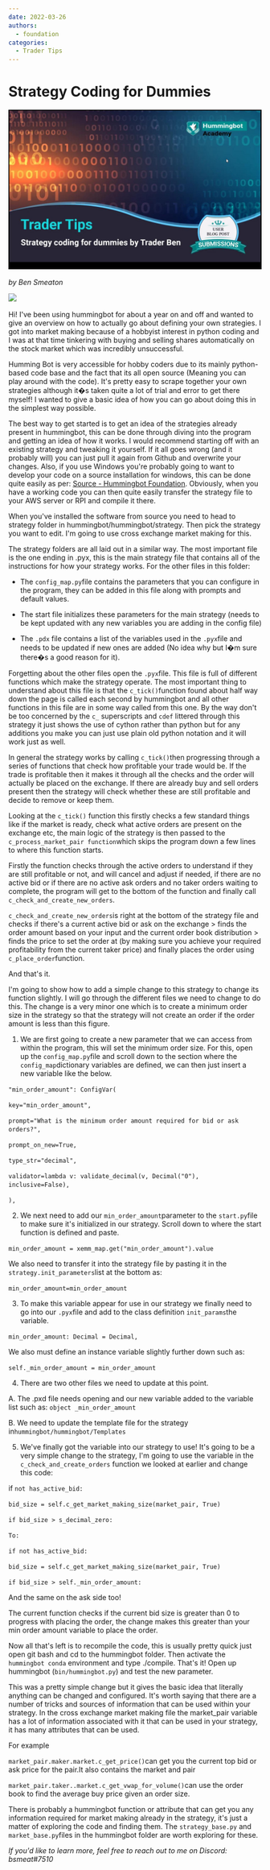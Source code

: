 ```yaml
---
date: 2022-03-26
authors:
  - foundation
categories:
  - Trader Tips
---
```


# Strategy Coding for Dummies

![cover](image_2.jpg)

*by Ben Smeaton*

![](https://blog.hummingbot.org/content/images/2022/09/makeameme.webp)

Hi! I've been using hummingbot for about a year on and off and wanted to give an overview on how to actually go about defining your own strategies. I got into market making because of a hobbyist interest in python coding and I was at that time tinkering with buying and selling shares automatically on the stock market which was incredibly unsuccessful.

Humming Bot is very accessible for hobby coders due to its mainly python-based code base and the fact that its all open source (Meaning you can play around with the code). It's pretty easy to scrape together your own strategies although it�s taken quite a lot of trial and error to get there myself! I wanted to give a basic idea of how you can go about doing this in the simplest way possible.

The best way to get started is to get an idea of the strategies already present in hummingbot, this can be done through diving into the program and getting an idea of how it works. I would recommend starting off with an existing strategy and tweaking it yourself. If it all goes wrong (and it probably will) you can just pull it again from Github and overwrite your changes. Also, if you use Windows you're probably going to want to develop your code on a source installation for windows, this can be done quite easily as per: [Source - Hummingbot Foundation](../../../installation/source/index.md). Obviously, when you have a working code you can then quite easily transfer the strategy file to your AWS server or RPI and compile it there.

When you've installed the software from source you need to head to strategy folder in hummingbot/hummingbot/strategy. Then pick the strategy you want to edit. I'm going to use cross exchange market making for this.


<!-- more -->

The strategy folders are all laid out in a similar way. The most important file is the one ending in .pyx, this is the main strategy file that contains all of the instructions for how your strategy works. For the other files in this folder:

- The `config_map.py`file contains the parameters that you can configure in the program, they can be added in this file along with prompts and default values.

- The start file initializes these parameters for the main strategy (needs to be kept updated with any new variables you are adding in the config file)

- The `.pdx` file contains a list of the variables used in the `.pyx`file and needs to be updated if new ones are added (No idea why but I�m sure there�s a good reason for it).

Forgetting about the other files open the `.pyx`file. This file is full of different functions which make the strategy operate. The most important thing to understand about this file is that the `c_tick()`function found about half way down the page is called each second by hummingbot and all other functions in this file are in some way called from this one. By the way don't be too concerned by the `c_` superscripts and `cdef` littered through this strategy it just shows the use of cython rather than python but for any additions you make you can just use plain old python notation and it will work just as well.

In general the strategy works by calling `c_tick()`then progressing through a series of functions that check how profitable your trade would be. If the trade is profitable then it makes it through all the checks and the order will actually be placed on the exchange. If there are already buy and sell orders present then the strategy will check whether these are still profitable and decide to remove or keep them.

Looking at the `c_tick()` function this firstly checks a few standard things like if the market is ready, check what active orders are present on the exchange etc, the main logic of the strategy is then passed to the `c_process_market_pair function`which skips the program down a few lines to where this function starts.

Firstly the function checks through the active orders to understand if they are still profitable or not, and will cancel and adjust if needed, if there are no active bid or if there are no active ask orders and no taker orders waiting to complete, the program will get to the bottom of the function and finally call `c_check_and_create_new_orders`.

`c_check_and_create_new_orders`is right at the bottom of the strategy file and checks if there's a current active bid or ask on the exchange > finds the order amount based on your input and the current order book distribution > finds the price to set the order at (by making sure you achieve your required profitability from the current taker price) and finally places the order using `c_place_order`function.

And that's it.

I'm going to show how to add a simple change to this strategy to change its function slightly. I will go through the different files we need to change to do this. The change is a very minor one which is to create a minimum order size in the strategy so that the strategy will not create an order if the order amount is less than this figure.

1. We are first going to create a new parameter that we can access from within the program, this will set the minimum order size. For this, open up the `config_map.py`file and scroll down to the section where the `config_map`dictionary variables are defined, we can then just insert a new variable like the below.

`"min_order_amount": ConfigVar(`

`key="min_order_amount",`

`prompt="What is the minimum order amount required for bid or ask orders?",`

`prompt_on_new=True,`

`type_str="decimal",`

`validator=lambda v: validate_decimal(v, Decimal("0"), inclusive=False),`

`),`

2. We next need to add our `min_order_amount`parameter to the `start.py`file to make sure it's initialized in our strategy. Scroll down to where the start function is defined and paste.

`min_order_amount = xemm_map.get("min_order_amount").value`

We also need to transfer it into the strategy file by pasting it in the `strategy.init_parameters`list at the bottom as:

`min_order_amount=min_order_amount`

3. To make this variable appear for use in our strategy we finally need to go into our `.pyx`file and add to the class definition `init_params`the variable.

`min_order_amount: Decimal = Decimal,`

We also must define an instance variable slightly further down such as:

`self._min_order_amount = min_order_amount`

4. There are two other files we need to update at this point.

A. The .pxd file needs opening and our new variable added to the variable list such as: `object _min_order_amount`

B. We need to update the template file for the strategy in`hummingbot/hummingbot/Templates`

5. We've finally got the variable into our strategy to use! It's going to be a very simple change to the strategy, I'm going to use the variable in the `c_check_and_create_orders` function we looked at earlier and change this code:

if `not has_active_bid:`

`bid_size = self.c_get_market_making_size(market_pair, True)`

`if bid_size > s_decimal_zero:`

`To:`

`if not has_active_bid:`

`bid_size = self.c_get_market_making_size(market_pair, True)`

`if bid_size > self._min_order_amount:`

And the same on the ask side too!

The current function checks if the current bid size is greater than 0 to progress with placing the order, the change makes this greater than your min order amount variable to place the order.

Now all that's left is to recompile the code, this is usually pretty quick just open git bash and cd to the hummingbot folder. Then activate the `hummingbot conda` environment and type ./compile. That's it! Open up hummingbot (`bin/hummingbot.py`) and test the new parameter.

This was a pretty simple change but it gives the basic idea that literally anything can be changed and configured. It's worth saying that there are a number of tricks and sources of information that can be used within your strategy. In the cross exchange market making file the market\_pair variable has a lot of information associated with it that can be used in your strategy, it has many attributes that can be used.

For example

`market_pair.maker.market.c_get_price()`can get you the current top bid or ask price for the pair.It also contains the market and pair

`market_pair.taker..market.c_get_vwap_for_volume()`can use the order book to find the average buy price given an order size.

There is probably a hummingbot function or attribute that can get you any information required for market making already in the strategy, it's just a matter of exploring the code and finding them. The `strategy_base.py` and `market_base.py`files in the hummingbot folder are worth exploring for these.

*If you'd like to learn more, feel free to reach out to me on Discord: bsmeat#7510*


